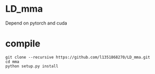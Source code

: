 # LD_mma
Depend on pytorch and cuda

# compile
```
git clone --recursive https://github.com/l1351868270/LD_mma.git
cd mma
python setup.py install

```